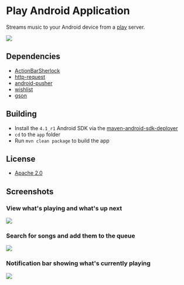 # Play Android Application

Streams music to your Android device from a [play](https://github.com/play/play) server.

<a href="https://play.google.com/store/apps/details?id=com.github.play">
  <img src="http://www.android.com/images/brand/android_app_on_play_large.png">
</a>

## Dependencies

  * [ActionBarSherlock](https://github.com/JakeWharton/ActionBarSherlock)
  * [http-request](https://github.com/kevinsawicki/http-request)
  * [android-pusher](https://github.com/kevinsawicki/android_pusher)
  * [wishlist](https://github.com/kevinsawicki/wishlist)
  * [gson](http://code.google.com/p/google-gson/)

## Building

  * Install the `4.1_r1` Android SDK via the [maven-android-sdk-deployer](https://github.com/mosabua/maven-android-sdk-deployer#how-to-use)
  * `cd` to the `app` folder
  * Run `mvn clean package` to build the app

## License

* [Apache 2.0](http://www.apache.org/licenses/LICENSE-2.0.html)

## Screenshots

### View what's playing and what's up next

![](http://img.skitch.com/20120429-rq3sgm8fbbbxwisep7rbsedj6h.png)

### Search for songs and add them to the queue

![](http://img.skitch.com/20120429-p11jeqaiym321m46cynjqt622y.png)

### Notification bar showing what's currently playing

![](http://img.skitch.com/20120429-gaxfmpua8bmjn69qhbabhsy9nb.png)
